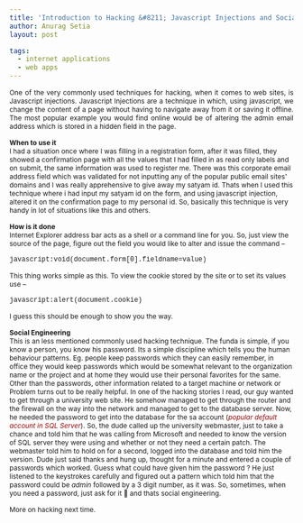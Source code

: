 ```yaml
---
title: 'Introduction to Hacking &#8211; Javascript Injections and Social Engineering'
author: Anurag Setia
layout: post

tags:
  - internet applications
  - web apps
---
```

<p align="justify">
  <span style="font-size:85%;">One of the very commonly used techniques for hacking, when it comes to web sites, is Javascript injections. Javascript Injections are a technique in which, using javascript, we change the content of a page without having to navigate away from it or saving it offline. The most popular example you would find online would be of altering the admin email address which is stored in a hidden field in the page.</span>
</p>

<span style="font-size:85%;"><strong>When to use it</strong><br />I had a situation once where I was filling in a registration form, after it was filled, they showed a confirmation page with all the values that I had filled in as read only labels and on submit, the same information was used to register me. There was this corporate email address field which was validated for not inputting any of the popular public email sites&#8217; domains and I was really apprehensive to give away my satyam id. Thats when I used this technique where i had input my satyam id on the form, and using javascript injection, altered it on the confirmation page to my personal id. So, basically this technique is very handy in lot of situations like this and others.</span>

<span style="font-size:85%;"><strong>How is it done</strong><br />Internet Explorer address bar acts as a shell or a command line for you. So, just view the source of the page, figure out the field you would like to alter and issue the command &#8211;</span>

<span style="font-family:courier new, courier, mono;font-size:85%;">javascript:void(document.form[0].fieldname=value)</span>

<span style="font-size:85%;">This thing works simple as this. To view the cookie stored by the site or to set its values use &#8211;</span>

<span style="font-family:courier new, courier, mono;font-size:85%;">javascript:alert(document.cookie)</span>

<span style="font-size:85%;">I guess this should be enough to show you the way.</span>

<span style="font-size:85%;"><strong>Social Engineering</strong><br />This is an less mentioned commonly used hacking technique. The funda is simple, if you know a person, you know his password. Its a simple discipline which tells you the human behaviour patterns. Eg. people keep passwords which they can easily remember, in office they would keep passwords which would be somewhat relevant to the organization name or the project and at home they would use their personal favorites for the same. Other than the passwords, other information related to a target machine or network or Problem turns out to be really helpful. In one of the hacking stories I read, our guy wanted to get through a university web site. He somehow managed to get through the router and the firewall on the way into the network and managed to get to the database server. Now, he needed the password to get into the database for the sa account (<em><span style="color:#990000;">popular default account in SQL Server</span></em>). So, the dude called up the university webmaster, just to take a chance and told him that he was calling from Microsoft and needed to know the version of SQL server they were using and whether or not they need a certain patch. The webmaster told him to hold on for a second, logged into the database and told him the version. Dude just said thanks and hung up, thought for a minute and entered a couple of passwords which worked. Guess what could have given him the password ? He just listened to the keystrokes carefully and figured out a pattern which told him that the password could be <em>admin </em>followed by a 3 digit number, as it was. So, sometimes, when you need a password, just ask for it 🙂 and thats social engineering.</span>

<span style="font-size:85%;">More on hacking next time.</span>